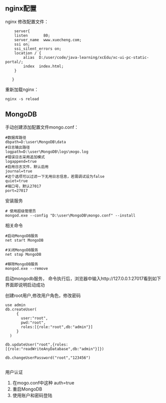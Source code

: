 ## nginx配置
nginx 修改配置文件：

```
    server{
	listen       80;
	server_name  www.xuecheng.com;
	ssi on;
	ssi_silent_errors on;
	location / {
		alias  D:/user/code/java-learning/xcEdu/xc-ui-pc-static-portal/;
		index  index.html;
	}
	
   }
```

重新加载nginx：
```
nginx -s reload
```

## MongoDB 

手动创建添加配置文件mongo.conf：
```
#数据库路径
dbpath=D:\user\MongoDB\data
#日志输出路径
logpath=D:\user\MongoDB\logs\mogo.log
#错误日志采用追加模式
logappend=true
#启用日志文件，默认启用
journal=true
#这个选项可以过滤一下无用日志信息，若需调试设为false
quiet=true
#端口号，默认27017
port=27017
```

安装服务
```
# 使用超级管理员
mongod.exe --config "D:\user\MongoDB\mongo.conf" --install
```

相关命令
```
#启动MongoDB服务
net start MongoDB

#关闭MongoDB服务
net stop MongoDB

#移除MongoDB服务
mongod.exe --remove
```

启动mongodb服务，
命令执行后，浏览器中输入http://127.0.0.1:27017看到如下界面即说明启动成功

创建root用户,修改用户角色，修改密码
```
use admin
db.createUser(
     {
       user:"root",
       pwd:"root",
       roles:[{role:"root",db:"admin"}]
     }
  )

db.updateUser("root",{roles:[{role:"readWriteAnyDatabase",db:"admin"}]})

db.changeUserPassword("root","123456")


```

用户认证
1. 在mogo.conf中这种 auth=true
2. 重启MongoDB
3. 使用账户和密码登陆